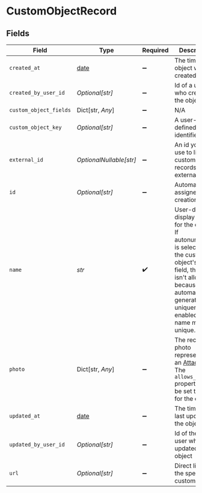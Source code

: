 # CustomObjectRecord


## Fields

| Field                                                                                                                                                                                                                      | Type                                                                                                                                                                                                                       | Required                                                                                                                                                                                                                   | Description                                                                                                                                                                                                                |
| -------------------------------------------------------------------------------------------------------------------------------------------------------------------------------------------------------------------------- | -------------------------------------------------------------------------------------------------------------------------------------------------------------------------------------------------------------------------- | -------------------------------------------------------------------------------------------------------------------------------------------------------------------------------------------------------------------------- | -------------------------------------------------------------------------------------------------------------------------------------------------------------------------------------------------------------------------- |
| `created_at`                                                                                                                                                                                                               | [date](https://docs.python.org/3/library/datetime.html#date-objects)                                                                                                                                                       | :heavy_minus_sign:                                                                                                                                                                                                         | The time the object was created                                                                                                                                                                                            |
| `created_by_user_id`                                                                                                                                                                                                       | *Optional[str]*                                                                                                                                                                                                            | :heavy_minus_sign:                                                                                                                                                                                                         | Id of a user who created the object                                                                                                                                                                                        |
| `custom_object_fields`                                                                                                                                                                                                     | Dict[str, *Any*]                                                                                                                                                                                                           | :heavy_minus_sign:                                                                                                                                                                                                         | N/A                                                                                                                                                                                                                        |
| `custom_object_key`                                                                                                                                                                                                        | *Optional[str]*                                                                                                                                                                                                            | :heavy_minus_sign:                                                                                                                                                                                                         | A user-defined unique identifier                                                                                                                                                                                           |
| `external_id`                                                                                                                                                                                                              | *OptionalNullable[str]*                                                                                                                                                                                                    | :heavy_minus_sign:                                                                                                                                                                                                         | An id you can use to link custom object records to external data                                                                                                                                                           |
| `id`                                                                                                                                                                                                                       | *Optional[str]*                                                                                                                                                                                                            | :heavy_minus_sign:                                                                                                                                                                                                         | Automatically assigned upon creation                                                                                                                                                                                       |
| `name`                                                                                                                                                                                                                     | *str*                                                                                                                                                                                                                      | :heavy_check_mark:                                                                                                                                                                                                         | User-defined display name for the object. If autonumbering is selected for the custom object's name field, the name isn't allowed because it's automatically generated. If uniqueness is enabled, the name must be unique. |
| `photo`                                                                                                                                                                                                                    | Dict[str, *Any*]                                                                                                                                                                                                           | :heavy_minus_sign:                                                                                                                                                                                                         | The record photo represented as an [Attachment](/api-reference/ticketing/tickets/ticket-attachments/). The `allows_photos` property must be set to `true` for the object                                                   |
| `updated_at`                                                                                                                                                                                                               | [date](https://docs.python.org/3/library/datetime.html#date-objects)                                                                                                                                                       | :heavy_minus_sign:                                                                                                                                                                                                         | The time of the last update of the object                                                                                                                                                                                  |
| `updated_by_user_id`                                                                                                                                                                                                       | *Optional[str]*                                                                                                                                                                                                            | :heavy_minus_sign:                                                                                                                                                                                                         | Id of the last user who updated the object                                                                                                                                                                                 |
| `url`                                                                                                                                                                                                                      | *Optional[str]*                                                                                                                                                                                                            | :heavy_minus_sign:                                                                                                                                                                                                         | Direct link to the specific custom object                                                                                                                                                                                  |
